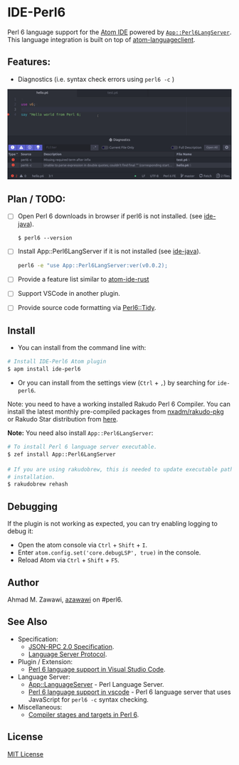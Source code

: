# IDE-Perl6

Perl 6 language support for the [Atom IDE](https://atom.io/packages/atom-ide-ui)
powered by [`App::Perl6LangServer`](
https://modules.perl6.org/dist/App::Perl6LangServer:cpan:AZAWAWI). This language
integration is built on top of [atom-languageclient](
https://github.com/atom/atom-languageclient).

## Features:
- Diagnostics (i.e. syntax check errors using `perl6 -c` )

![screenshots/diagnostics-screenshot.gif](screenshots/diagnostics-screenshot.gif)

## Plan / TODO:
- [ ] Open Perl 6 downloads in browser if perl6 is not installed. (see [ide-java](https://github.com/atom/ide-java/blob/master/lib/main.js)).
  ```
  $ perl6 --version
  ```

- [ ] Install App::Perl6LangServer if it is not installed (see [ide-java](https://github.com/atom/ide-java/blob/master/lib/main.js)).

  ```bash
  perl6 -e "use App::Perl6LangServer:ver(v0.0.2);
  ```

- [ ] Provide a feature list similar to [atom-ide-rust](https://github.com/rust-lang-nursery/atom-ide-rust)
- [ ] Support VSCode in another plugin.
- [ ] Provide source code formatting via [Perl6::Tidy](
https://github.com/drforr/perl6-Perl6-Tidy/tree/master/bin).

## Install

- You can install from the command line with:

```bash
# Install IDE-Perl6 Atom plugin
$ apm install ide-perl6
```

 - Or you can install from the settings view (`Ctrl` + `,`) by searching for
 `ide-perl6`.

Note: you need to have a working  installed Rakudo Perl 6 Compiler. You can
install the latest monthly pre-compiled packages from
 [nxadm/rakudo-pkg](https://github.com/nxadm/rakudo-pkg) or Rakudo Star
 distribution from [here](https://rakudo.org/files).

**Note:** You need also install `App::Perl6LangServer`:

 ```bash
 # To install Perl 6 language server executable.
 $ zef install App::Perl6LangServer

 # If you are using rakudobrew, this is needed to update executable path after
 # installation.
 $ rakudobrew rehash

 ```

## Debugging

If the plugin is not working as expected, you can try enabling logging to debug
it:

- Open the atom console via `Ctrl` + `Shift` + `I`.
- Enter `atom.config.set('core.debugLSP', true)` in the console.
- Reload Atom via `Ctrl` + `Shift` + `F5`.

## Author

Ahmad M. Zawawi, [azawawi](https://github.com/azawawi/) on #perl6.

## See Also

- Specification:
  - [JSON-RPC 2.0 Specification](https://www.jsonrpc.org/specification).
  - [Language Server Protocol](https://microsoft.github.io/language-server-protocol/specification).
- Plugin / Extension:
  - [Perl 6 language support in Visual Studio Code](https://github.com/scriplit/vscode-languageserver-perl6).
- Language Server:
  - [App::LanguageServer](https://github.com/cazador481/App-LanguageServer-Perl)
\- Perl Language Server.
  - [Perl 6 language support in vscode](
    https://github.com/scriplit/vscode-languageserver-perl6) - Perl 6 language server that uses JavaScript for `perl6 -c` syntax checking.
- Miscellaneous:
  - [Compiler stages and targets in Perl 6](https://perl6.online/2017/12/31/compiler-stages-and-targets/).

## License

[MIT License](LICENSE.md)
